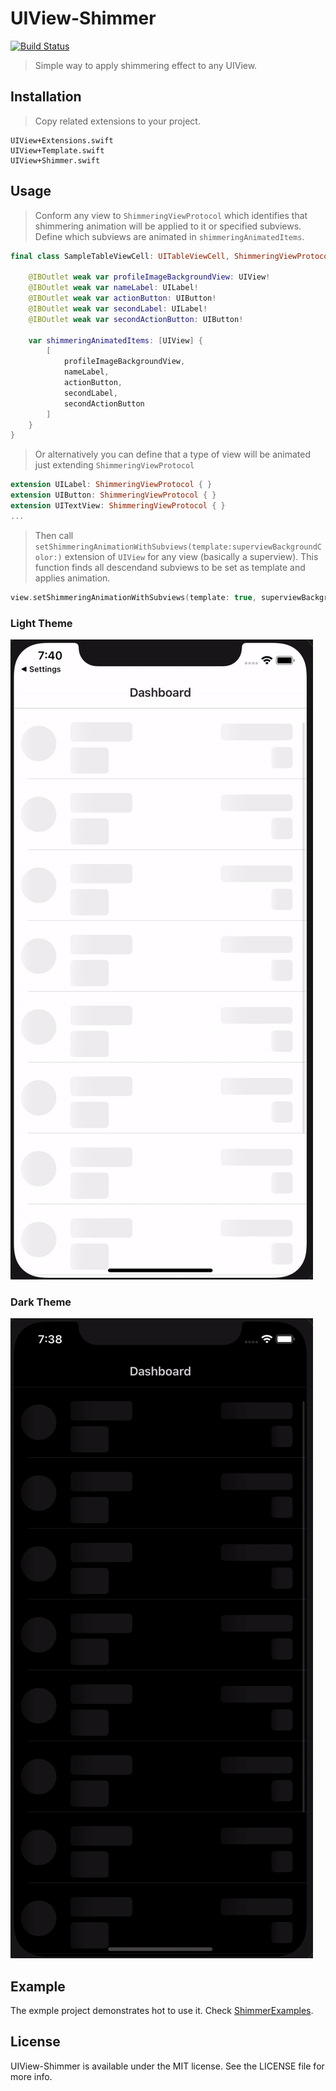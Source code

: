 # UIView-Shimmer

[![Build Status](https://travis-ci.com/omerfarukozturk/UIView-Shimmer.svg?token=JVcAj8G17QJpMKZwksky&branch=master)](https://travis-ci.com/omerfarukozturk/UIView-Shimmer)

> Simple way to apply shimmering effect to any UIView.



## Installation

> Copy related extensions to your project.

```
UIView+Extensions.swift
UIView+Template.swift
UIView+Shimmer.swift
```


## Usage 

> Conform any view to `ShimmeringViewProtocol` which identifies that shimmering animation will be applied to it or specified subviews. Define which subviews are animated in `shimmeringAnimatedItems`.

```swift
final class SampleTableViewCell: UITableViewCell, ShimmeringViewProtocol {
    
    @IBOutlet weak var profileImageBackgroundView: UIView!
    @IBOutlet weak var nameLabel: UILabel!
    @IBOutlet weak var actionButton: UIButton!
    @IBOutlet weak var secondLabel: UILabel!
    @IBOutlet weak var secondActionButton: UIButton!
    
    var shimmeringAnimatedItems: [UIView] {
        [
            profileImageBackgroundView,
            nameLabel,
            actionButton,
            secondLabel,
            secondActionButton
        ]
    }
}


```

> Or alternatively you can define that a type of view will be animated just extending `ShimmeringViewProtocol`

```swift
extension UILabel: ShimmeringViewProtocol { }
extension UIButton: ShimmeringViewProtocol { }
extension UITextView: ShimmeringViewProtocol { }
... 
```

> Then call `setShimmeringAnimationWithSubviews(template:superviewBackgroundColor:)` extension of `UIView` for any view (basically a superview). This function finds all descendand subviews to be set as template and applies animation.

```swift
view.setShimmeringAnimationWithSubviews(template: true, superviewBackgroundColor: .systemBackground)
```

### Light Theme
![Shimmer animation for dark theme](Resources/shimmer_animation_light.gif)

### Dark Theme
![Shimmer animation for dark theme](Resources/shimmer_animation_dark.gif)


## Example 
The exmple project demonstrates hot to use it. Check [ShimmerExamples](/ShimmerExamples).

## License
UIView-Shimmer is available under the MIT license. See the LICENSE file for more info.
